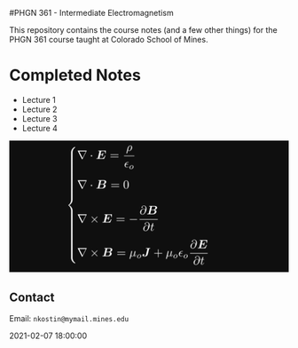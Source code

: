 #PHGN 361 - Intermediate Electromagnetism

This repository contains the course notes (and a few other things) for the PHGN 361 course taught at Colorado School of Mines.

# Completed Notes

+ Lecture 1
+ Lecture 2
+ Lecture 3
+ Lecture 4

![Maxwell Equations](images/maxwell_eqns.png?raw=true)

## Contact

Email: `nkostin@mymail.mines.edu`

2021-02-07 18:00:00
